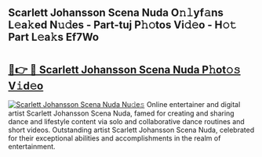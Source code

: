 ## Scarlett Johansson Scena Nuda O𝚗𝚕yf𝚊ns L𝚎a𝚔ed N𝚞𝚍es - Part-tuj P𝚑𝚘tos Vi𝚍𝚎o - H𝚘𝚝 Part L𝚎a𝚔s Ef7Wo

# <h2><a href="http://kf319h.oniu.top/?m=Scarlett+Johansson+Scena+Nuda">🔗👉 🔴 Scarlett Johansson Scena Nuda P𝚑ot𝚘𝚜 V𝚒d𝚎o</a></h2>

[![Scarlett Johansson Scena Nuda Nu𝚍e𝚜](https://i.imgur.com/0qMVB7G.gif)](http://kf319h.oniu.top/?m=Scarlett+Johansson+Scena+Nuda)
Online entertainer and digital artist Scarlett Johansson Scena Nuda, famed for creating and sharing dance and lifestyle content via solo and collaborative dance routines and short videos. Outstanding artist Scarlett Johansson Scena Nuda, celebrated for their exceptional abilities and accomplishments in the realm of entertainment.  
